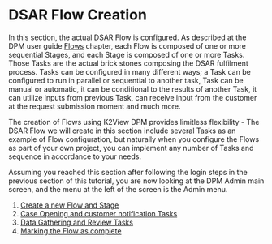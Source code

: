 # DSAR Flow Creation

In this section, the actual DSAR Flow is configured. As described at the DPM user guide [Flows](/articles/DPM/02_Admin_Module/03_Flows.md) chapter, each Flow is composed of one or more sequential Stages, and each Stage is composed of one or more Tasks. Those Tasks are the actual brick stones composing the DSAR fulfilment process. Tasks can be configured in many different ways; a Task can be configured to run in parallel or sequential to another task, Task can be manual or automatic, it can be conditional to the results of another Task, it can utilize inputs from previous Task, can receive input from the customer at the request submission moment and much more.  

The creation of Flows using K2View DPM provides limitless flexibility - The DSAR Flow we will create in this section include several Tasks as an example of Flow configuration, but naturally when you configure the Flows as part of your own project, you can implement any number of Tasks and sequence in accordance to your needs.  

Assuming you reached this section after following the login steps in the previous section of this tutorial, you are now looking at the DPM Admin main screen, and the menu at the left of the screen is the Admin menu.

1.  [Create a new Flow and Stage](/articles/demo_project/DPM_Demo_Project/01_DSAR/01_02_01_DSAR_create_new_flow.md)
2.  [Case Opening and customer notification Tasks](/articles/demo_project/DPM_Demo_Project/01_DSAR/01_02_02_DSAR_Tasks_First_Stage.md)
3.  [Data Gathering and Review Tasks](articles/demo_project/DPM_Demo_Project/01_DSAR/01_DSAR_Data_Gathering_and_Review_Tasks.md)
4.  [Marking the Flow as complete](articles/demo_project/DPM_Demo_Project/01_DSAR/01_DSAR_Mark_Flow_as_Complete.md)


